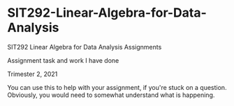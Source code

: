 # SIT292-Linear-Algebra-for-Data-Analysis

SIT292 Linear Algebra for Data Analysis Assignments

Assignment task and work I have done

Trimester 2, 2021

You can use this to help with your assignment, if you're stuck on a question. Obviously, you would need to somewhat understand what is happening.
